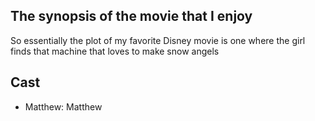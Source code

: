 ## The synopsis of the movie that I enjoy

So essentially the plot of my favorite Disney movie is one where the girl finds that machine that loves to make snow angels


## Cast

- Matthew: Matthew
